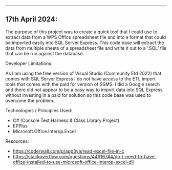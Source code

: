 -----------------------------------------
17th April 2024:
-----------------------------------------

The purpose of this project was to create a quick tool that I could use to extract data from a WPS Office spreadsheet file and into a format that could be imported easily into SQL Server Express. This code base will extract the data from multiple sheets of a spreadsheet file and write it out to a ‘.SQL’ file that can be run against the database.

Developer Limitations:

As I am using the free version of Visual Studio (Community Etd 2022) that comes with SQL Server Express I do not have access to the ETL import tools that comes with the paid for version of SSMS. I did a Google search and there did not appear to be a easy way to import data into SQL Express without investing in a paid for solution so this code base was used to overcome the problem.

Technologies / Principles Used:

- C# (Console Test Harness & Class Library Project)
- EPPlus
- Microsoft.Office.Interop.Excel

Resources:

- https://coderwall.com/p/app3ya/read-excel-file-in-c
- https://stackoverflow.com/questions/44916744/do-i-need-to-have-office-installed-to-use-microsoft-office-interop-excel-dll
